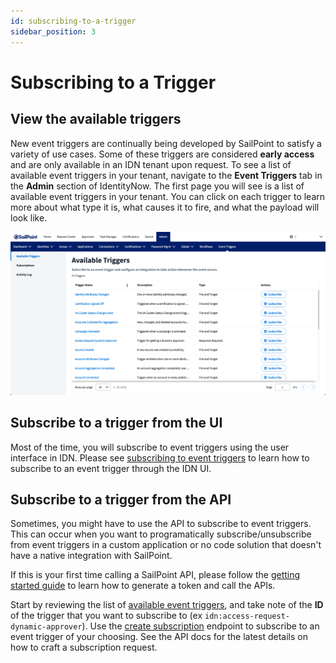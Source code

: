 ```yaml
---
id: subscribing-to-a-trigger
sidebar_position: 3
---
```


# Subscribing to a Trigger

## View the available triggers

New event triggers are continually being developed by SailPoint to satisfy a variety of use cases.  Some of these triggers are considered **early access** and are only available in an IDN tenant upon request.  To see a list of available event triggers in your tenant, navigate to the **Event Triggers** tab in the **Admin** section of IdentityNow.  The first page you will see is a list of available event triggers in your tenant.  You can click on each trigger to learn more about what type it is, what causes it to fire, and what the payload will look like.

![Available triggers](./img/available-triggers.png)

## Subscribe to a trigger from the UI

Most of the time, you will subscribe to event triggers using the user interface in IDN.
Please see [subscribing to event triggers](https://documentation.sailpoint.com/saas/help/common/event_triggers.html#subscribing-to-event-triggers) to learn how to subscribe to an event trigger through the IDN UI.

## Subscribe to a trigger from the API

Sometimes, you might have to use the API to subscribe to event triggers.  This can occur when you want to programatically subscribe/unsubscribe from event triggers in a custom application or no code solution that doesn't have a native integration with SailPoint.

If this is your first time calling a SailPoint API, please follow the [getting started guide](../getting_started.md) to learn how to generate a token and call the APIs.

Start by reviewing the list of [available event triggers](https://developer.sailpoint.com/apis/beta/#section/Available-Event-Triggers), and take note of the **ID** of the trigger that you want to subscribe to (ex `idn:access-request-dynamic-approver`).  Use the [create subscription](https://developer.sailpoint.com/apis/beta/#operation/createSubscription) endpoint to subscribe to an event trigger of your choosing.  See the API docs for the latest details on how to craft a subscription request.
